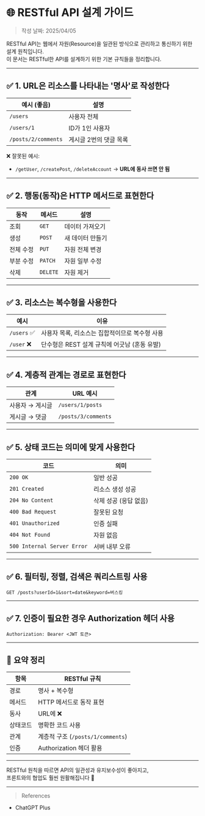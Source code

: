 # 🌐 RESTful API 설계 가이드
> 작성 날짜: 2025/04/05

RESTful API는 웹에서 자원(Resource)을 일관된 방식으로 관리하고 통신하기 위한 설계 원칙입니다.  
이 문서는 RESTful한 API를 설계하기 위한 기본 규칙들을 정리합니다.

---

## ✅ 1. URL은 리소스를 나타내는 '명사'로 작성한다

| 예시 (좋음) | 설명 |
|-------------|------|
| `/users` | 사용자 전체 |
| `/users/1` | ID가 1인 사용자 |
| `/posts/2/comments` | 게시글 2번의 댓글 목록 |

❌ 잘못된 예시:
- `/getUser`, `/createPost`, `/deleteAccount` → **URL에 동사 쓰면 안 됨**

---

## ✅ 2. 행동(동작)은 HTTP 메서드로 표현한다

| 동작 | 메서드 | 설명 |
|------|--------|------|
| 조회 | `GET` | 데이터 가져오기 |
| 생성 | `POST` | 새 데이터 만들기 |
| 전체 수정 | `PUT` | 자원 전체 변경 |
| 부분 수정 | `PATCH` | 자원 일부 수정 |
| 삭제 | `DELETE` | 자원 제거 |

---

## ✅ 3. 리소스는 복수형을 사용한다

| 예시 | 이유 |
|------|------|
| `/users` ✅ | 사용자 목록, 리소스는 집합적이므로 복수형 사용 |
| `/user` ❌ | 단수형은 REST 설계 규칙에 어긋남 (혼동 유발) |

---

## ✅ 4. 계층적 관계는 경로로 표현한다

| 관계 | URL 예시 |
|------|-----------|
| 사용자 → 게시글 | `/users/1/posts` |
| 게시글 → 댓글 | `/posts/3/comments` |

---

## ✅ 5. 상태 코드는 의미에 맞게 사용한다

| 코드 | 의미 |
|------|------|
| `200 OK` | 일반 성공 |
| `201 Created` | 리소스 생성 성공 |
| `204 No Content` | 삭제 성공 (응답 없음) |
| `400 Bad Request` | 잘못된 요청 |
| `401 Unauthorized` | 인증 실패 |
| `404 Not Found` | 자원 없음 |
| `500 Internal Server Error` | 서버 내부 오류 |

---

## ✅ 6. 필터링, 정렬, 검색은 쿼리스트링 사용

```http
GET /posts?userId=1&sort=date&keyword=버스킹
```

---

## ✅ 7. 인증이 필요한 경우 Authorization 헤더 사용

```http
Authorization: Bearer <JWT 토큰>
```

---

## 📌 요약 정리

| 항목 | RESTful 규칙 |
|------|---------------|
| 경로 | 명사 + 복수형 |
| 메서드 | HTTP 메서드로 동작 표현 |
| 동사 | URL에 ❌ |
| 상태코드 | 명확한 코드 사용 |
| 관계 | 계층적 구조 (`/posts/1/comments`) |
| 인증 | Authorization 헤더 활용 |

---

RESTful 원칙을 따르면 API의 일관성과 유지보수성이 좋아지고,  
프론트와의 협업도 훨씬 원활해집니다 💪

---

> References
- ChatGPT Plus
